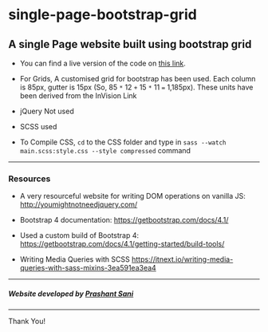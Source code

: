 # single-page-bootstrap-grid
## A single Page website built using bootstrap grid 

- You can find a live version of the code on [this link](https://prashantsani.github.io/single-page-bootstrap-grid/index.html).

- For Grids, A customised grid for bootstrap has been used. Each column is 85px, gutter is 15px (So, 85 `*` 12 `+` 15 `*` 11 `=` 1,185px). These units have been derived from the InVision Link

- jQuery Not used

- SCSS used

- To Compile CSS, `cd` to the CSS folder and type in `sass --watch main.scss:style.css --style compressed` command 



--- 

### Resources 
- A very resourceful website for writing DOM operations on vanilla JS: http://youmightnotneedjquery.com/

- Bootstrap 4 documentation: https://getbootstrap.com/docs/4.1/

- Used a custom build of Bootstrap 4: https://getbootstrap.com/docs/4.1/getting-started/build-tools/

- Writing Media Queries with SCSS https://itnext.io/writing-media-queries-with-sass-mixins-3ea591ea3ea4

---

##### Website developed by [Prashant Sani](https://prashantsani.com)

---
Thank You!
